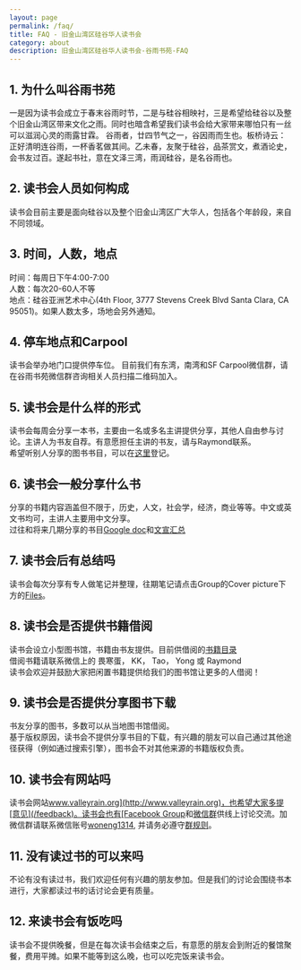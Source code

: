 ```yaml
---
layout: page
permalink: /faq/
title: FAQ - 旧金山湾区硅谷华人读书会
category: about
description: 旧金山湾区硅谷华人读书会-谷雨书苑-FAQ
---
```


## 1. 为什么叫谷雨书苑

一是因为读书会成立于春末谷雨时节，二是与硅谷相映衬，三是希望给硅谷以及整个旧金山湾区带来文化之雨。同时也暗含希望我们读书会给大家带来哪怕只有一丝可以滋润心灵的雨露甘霖。
谷雨者，廿四节气之一，谷因雨而生也。板桥诗云：正好清明连谷雨，一杯香茗做其间。乙未春，友聚于硅谷，品茶赏文，煮酒论史，会书友过百。遂起书社，意在文泽三湾，雨润硅谷，是名谷雨也。

## 2. 读书会人员如何构成

读书会目前主要是面向硅谷以及整个旧金山湾区广大华人，包括各个年龄段，来自不同领域。

## 3. 时间，人数，地点

时间：每周日下午4:00-7:00  
人数：每次20-60人不等  
地点：硅谷亚洲艺术中心(4th Floor, 3777 Stevens Creek Blvd Santa Clara, CA 95051)。如果人数太多，场地会另外通知。

## 4. 停车地点和Carpool

读书会举办地门口提供停车位。
目前我们有东湾，南湾和SF Carpool微信群，请在谷雨书苑微信群咨询相关人员扫描二维码加入。

## 5. 读书会是什么样的形式

读书会每周会分享一本书，主要由一名或多名主讲提供分享，其他人自由参与讨论。主讲人为书友自荐。有意愿担任主讲的书友，请与Raymond联系。  
希望听别人分享的图书书目，可以在[这里](http://goo.gl/Trle5U)登记。

## 6. 读书会一般分享什么书

分享的书籍内容涵盖但不限于，历史，人文，社会学，经济，商业等等。中文或英文书均可，主讲人主要用中文分享。  
过往和将来几期分享的书目[Google doc](http://goo.gl/k8CgKM)和[文宣汇总](http://goo.gl/OTYGdA)

## 7. 读书会后有总结吗

读书会每次分享有专人做笔记并整理，往期笔记请点击Group的Cover picture下方的[Files](https://www.facebook.com/groups/ValleyRain/files/)。

## 8. 读书会是否提供书籍借阅

读书会设立小型图书馆，书籍由书友提供。目前供借阅的[书籍目录](http://goo.gl/Kt9HCV)   
借阅书籍请联系微信上的 畏寒蛋， KK， Tao， Yong 或 Raymond   
读书会欢迎并鼓励大家把闲置书籍提供给我们的图书馆让更多的人借阅！  

## 9. 读书会是否提供分享图书下载

书友分享的图书，多数可以从当地图书馆借阅。  
基于版权原因，读书会不提供分享书目的下载，有兴趣的朋友可以自己通过其他途径获得（例如通过搜索引擎），图书会不对其他来源的书籍版权负责。

## 10. 读书会有网站吗

读书会网站[www.valleyrain.org](http://www.valleyrain.org)，也希望大家多提[意见](/feedback)。读书会也有[Facebook Group](http://www.facebook.com/groups/ValleyRain)和[微信群](http://weixin.qq.com/g/AduHOh9yLie7It1V)供线上讨论交流。加微信群请联系微信账号[woneng1314](http://weixin.qq.com/r/NIjVzcvEBZZ6rY_u990m), 并请务必遵守[群规则](/rules)。

## 11. 没有读过书的可以来吗

不论有没有读过书，我们欢迎任何有兴趣的朋友参加。但是我们的讨论会围绕书本进行，大家都读过书的话讨论会更有质量。

## 12. 来读书会有饭吃吗

读书会不提供晚餐，但是在每次读书会结束之后，有意愿的朋友会到附近的餐馆聚餐，费用平摊。如果不能等到这么晚，也可以吃完饭来读书会。
